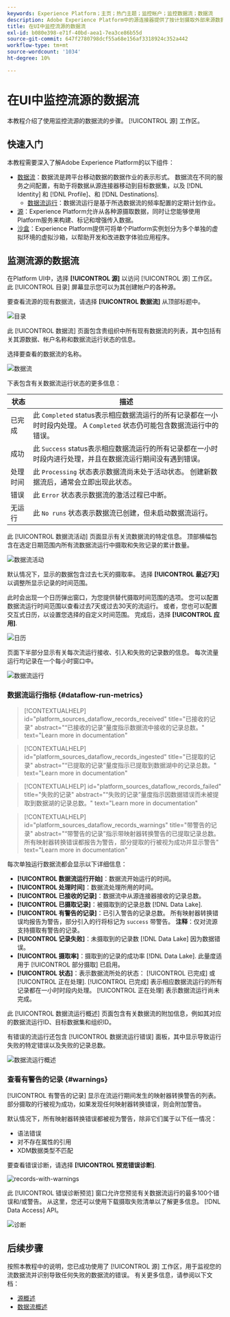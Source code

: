 ```yaml
---
keywords: Experience Platform；主页；热门主题；监控帐户；监控数据流；数据流
description: Adobe Experience Platform中的源连接器提供了按计划摄取外部来源数据的功能。 本教程提供了从源工作区监视流数据流的步骤。
title: 在UI中监控流源的数据流
exl-id: b080e398-e71f-40bd-aea1-7ea3ce86b55d
source-git-commit: 647f2780798dcf55a68e156af3318924c352a442
workflow-type: tm+mt
source-wordcount: '1034'
ht-degree: 10%

---
```


# 在UI中监控流源的数据流

本教程介绍了使用监控流源的数据流的步骤。 [!UICONTROL 源] 工作区。

## 快速入门

本教程需要深入了解Adobe Experience Platform的以下组件：

* [数据流](../../../dataflows/home.md)：数据流是跨平台移动数据的数据作业的表示形式。 数据流在不同的服务之间配置，有助于将数据从源连接器移动到目标数据集，以及 [!DNL Identity] 和 [!DNL Profile]、和 [!DNL Destinations].
   * [数据流运行](../../notifications.md)：数据流运行是基于所选数据流的频率配置的定期计划作业。
* [源](../../home.md)：Experience Platform允许从各种源摄取数据，同时让您能够使用Platform服务来构建、标记和增强传入数据。
* [沙盒](../../../sandboxes/home.md)：Experience Platform提供可将单个Platform实例划分为多个单独的虚拟环境的虚拟沙箱，以帮助开发和改进数字体验应用程序。

## 监测流源的数据流

在Platform UI中，选择 **[!UICONTROL 源]** 以访问 [!UICONTROL 源] 工作区。 此 [!UICONTROL 目录] 屏幕显示您可以为其创建帐户的各种源。

要查看流源的现有数据流，请选择 **[!UICONTROL 数据流]** 从顶部标题中。

![目录](../../images/tutorials/monitor-streaming/catalog.png)

此 [!UICONTROL 数据流] 页面包含贵组织中所有现有数据流的列表，其中包括有关其源数据、帐户名称和数据流运行状态的信息。

选择要查看的数据流的名称。

![数据流](../../images/tutorials/monitor-streaming/dataflows.png)

下表包含有关数据流运行状态的更多信息：

| 状态 | 描述 |
| ------ | ----------- |
| 已完成 | 此 `Completed` status表示相应数据流运行的所有记录都在一小时时段内处理。 A `Completed` 状态仍可能包含数据流运行中的错误。 |
| 成功 | 此 `Success` status表示相应数据流运行的所有记录都在一小时时段内进行处理，并且在数据流运行期间没有遇到错误。 |
| 处理时间 | 此 `Processing` 状态表示数据流尚未处于活动状态。 创建新数据流后，通常会立即出现此状态。 |
| 错误 | 此 `Error` 状态表示数据流的激活过程已中断。 |
| 无运行 | 此 `No runs` 状态表示数据流已创建，但未启动数据流运行。 |

此 [!UICONTROL 数据流活动] 页面显示有关流数据流的特定信息。 顶部横幅包含在选定日期范围内所有流数据流运行中摄取和失败记录的累计数量。

![数据流活动](../../images/tutorials/monitor-streaming/dataflow-activity.png)

默认情况下，显示的数据包含过去七天的摄取率。 选择 **[!UICONTROL 最近7天]** 以调整所显示记录的时间范围。

此时会出现一个日历弹出窗口，为您提供替代摄取时间范围的选项。 您可以配置数据流运行时间范围以查看过去7天或过去30天的流运行。 或者，您也可以配置交互式日历，以设置您选择的自定义时间范围。 完成后，选择 **[!UICONTROL 应用]**.

![日历](../../images/tutorials/monitor-streaming/calendar.png)

页面下半部分显示有关每次流运行接收、引入和失败的记录数的信息。 每次流量运行均记录在一个每小时窗口中。

![数据流运行](../../images/tutorials/monitor-streaming/dataflow-run.png)

### 数据流运行指标 {#dataflow-run-metrics}

>[!CONTEXTUALHELP]
>id="platform_sources_dataflow_records_received"
>title="已接收的记录"
>abstract="“已接收的记录”量度指示数据流中接收的记录总数。"
>text="Learn more in documentation"

>[!CONTEXTUALHELP]
>id="platform_sources_dataflow_records_ingested"
>title="已提取的记录"
>abstract="“已提取的记录”量度指示已提取到数据湖中的记录总数。"
>text="Learn more in documentation"

>[!CONTEXTUALHELP]
>id="platform_sources_dataflow_records_failed"
>title="失败的记录"
>abstract="“失败的记录”量度指示因数据错误而未被提取到数据湖的记录总数。"
>text="Learn more in documentation"

>[!CONTEXTUALHELP]
>id="platform_sources_dataflow_records_warnings"
>title="带警告的记录"
>abstract="“带警告的记录”指示带映射器转换警告的已提取记录总数。所有映射器转换错误都报告为警告，部分提取的行被视为成功并显示警告"
>text="Learn more in documentation"

每次单独运行数据流都会显示以下详细信息：

* **[!UICONTROL 数据流运行开始]**：数据流开始运行的时间。
* **[!UICONTROL 处理时间]**：数据流处理所用的时间。
* **[!UICONTROL 已接收的记录]**：数据流中从源连接器接收的记录总数。
* **[!UICONTROL 已摄取记录]**：被摄取到的记录总数 [!DNL Data Lake].
* **[!UICONTROL 有警告的记录]**：已引入警告的记录总数。 所有映射器转换错误均报告为警告，部分引入的行将标记为 `success` 带警告。 **注释**：仅对流源支持摄取有警告的记录。
* **[!UICONTROL 记录失败]**：未摄取到的记录数 [!DNL Data Lake] 因为数据错误。
* **[!UICONTROL 摄取率]**：摄取到的记录的成功率 [!DNL Data Lake]. 此量度适用于 [!UICONTROL 部分摄取] 已启用。
* **[!UICONTROL 状态]**：表示数据流所处的状态： [!UICONTROL 已完成] 或 [!UICONTROL 正在处理]. [!UICONTROL 已完成] 表示相应数据流运行的所有记录都在一小时时段内处理。 [!UICONTROL 正在处理] 表示数据流运行尚未完成。

此 [!UICONTROL 数据流运行概述] 页面包含有关数据流的附加信息，例如其对应的数据流运行ID、目标数据集和组织ID。

有错误的流运行还包含 [!UICONTROL 数据流运行错误] 面板，其中显示导致运行失败的特定错误以及失败的记录总数。

![数据流运行概述](../../images/tutorials/monitor-streaming/dataflow-run-overview.png)

### 查看有警告的记录 {#warnings}

[!UICONTROL 有警告的记录] 显示在流运行期间发生的映射器转换警告的列表。 部分摄取的行被视为成功，如果发现任何映射器转换错误，则会附加警告。

默认情况下，所有映射器转换错误都被视为警告，除非它们属于以下任一情况：

* 语法错误
* 对不存在属性的引用
* XDM数据类型不匹配

要查看错误诊断，请选择 **[!UICONTROL 预览错误诊断]**.

![records-with-warnings](../../images/tutorials/monitor-streaming/records-with-warnings.png)

此 [!UICONTROL 错误诊断预览] 窗口允许您预览有关数据流运行的最多100个错误和/或警告。 从这里，您还可以使用下载摄取失败清单以了解更多信息。 [!DNL Data Access] API。

![诊断](../../images/tutorials/monitor-streaming/diagnostics.png)

## 后续步骤

按照本教程中的说明，您已成功使用了 [!UICONTROL 源] 工作区，用于监视您的流数据流并识别导致任何失败的数据流的错误。 有关更多信息，请参阅以下文档：

* [源概述](../../home.md)
* [数据流概述](../../../dataflows/home.md)
